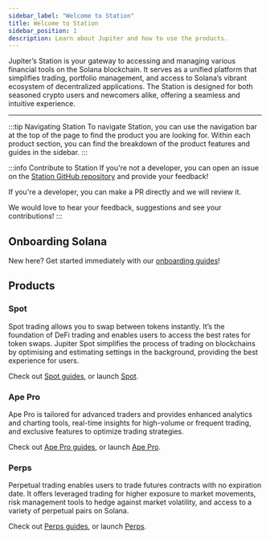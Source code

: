 ```yaml
---
sidebar_label: "Welcome to Station"
title: Welcome to Station
sidebar_position: 1
description: Learn about Jupiter and how to use the products.
---
```


<head>
    <title>Guides</title>
    <meta name="twitter:card" content="summary" />
</head>

Jupiter’s Station is your gateway to accessing and managing various financial tools on the Solana blockchain. It serves as a unified platform that simplifies trading, portfolio management, and access to Solana’s vibrant ecosystem of decentralized applications. The Station is designed for both seasoned crypto users and newcomers alike, offering a seamless and intuitive experience.

---

:::tip Navigating Station
To navigate Station, you can use the navigation bar at the top of the page to find the product you are looking for. Within each product section, you can find the breakdown of the product features and guides in the sidebar.
:::

:::info Contribute to Station
If you're not a developer, you can open an issue on the [Station GitHub repository](https://github.com/jup-ag/space-station/issues/) and provide your feedback!

If you're a developer, you can make a PR directly and we will review it.

We would love to hear your feedback, suggestions and see your contributions!
:::

## Onboarding Solana

New here? Get started immediately with our [onboarding guides](/guides/onboard)!

## Products

### Spot

Spot trading allows you to swap between tokens instantly. It’s the foundation of DeFi trading and enables users to access the best rates for token swaps. Jupiter Spot simplifies the process of trading on blockchains by optimising and estimating settings in the background, providing the best experience for users.

Check out [Spot guides](/guides/spot), or launch [Spot](https://jup.ag/).

### Ape Pro

Ape Pro is tailored for advanced traders and provides enhanced analytics and charting tools, real-time insights for high-volume or frequent trading, and exclusive features to optimize trading strategies.

Check out [Ape Pro guides](/guides/ape-pro), or launch [Ape Pro](https://ape.pro/).

### Perps

Perpetual trading enables users to trade futures contracts with no expiration date. It offers leveraged trading for higher exposure to market movements, risk management tools to hedge against market volatility, and access to a variety of perpetual pairs on Solana.

Check out [Perps guides](/guides/perps), or launch [Perps](https://jup.ag/perps).
